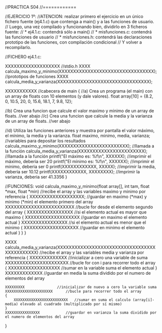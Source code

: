 //PRACTICA S04
//============

//EJERCICIO 1º:
//ATENCION: realizar primero el ejercicio en un único fichero fuente (ej4.1.c) que contenga a main() y a las funciones de usuario.
//          Luego, una vez compilado y funcionando bien, dividirlo en 3 ficheros fuente:
//          * ej4.1.c:  contendrá sólo a main()
//          * misfunciones.c:  contendrá las funciones de usuario
//          * misfunciones.h:  contendrá las declaraciones prototipo de las funciones, con compilación condicional
//          Y volver a recompilarlo.

//FICHERO ej4.1.c:

XXXXXXXXXXXXXXXXXXX                //stdio.h
XXXX calcula_maximo_y_minimo(XXXXXXXXXXXXXXXXXXXXXXXXXXXXXXXXX);    //prototipos de funciones
XXXX calcula_media_y_varianza(XXXXXXXXXXXXXXXXXXXXXXXXXXXXXXXX);

XXXXXXXXXXX                        //cabecera de main
{
  //a) Crea un programa (el main) con un array de floats con 10 elementos (y dale valores).
  float array[10] = {8.2, 0, 10.5, 20, 0, 15.6, 18.1, 7, 9.8, 12};

  //b) Crea una funcion que calcule el valor maximo y minimo de un array de floats.  //ver abajo
  //c) Crea una funcion que calcule la media y la varianza de un array de floats.    //ver abajo

  //d) Utiliza las funciones anteriores y muestra por pantalla el valor máximo, el mínimo, la media y la varianza.
  float maximo, minimo, media, varianza;		//variables para depositar los resultados
  calcula_maximo_y_minimo(XXXXXXXXXXXXXXXXXXXXXXXX);	//llamada a la función
  calcula_media_y_varianza(XXXXXXXXXXXXXXXXXXXXXXX);	//llamada a la función
  printf("El máximo es: %f\n", XXXXXX);		//imprimir el máximo, deberia ser 20
  printf("El mínimo es: %f\n", XXXXXX);		//imprimir el minimo, deberia ser 0
  printf(XXXXXXXXXXXX, XXXXX);			//imprimir la media, deberia ser 10.12
  printf(XXXXXXXXXXXX, XXXXXXXX);		//imprimir la varianza, deberia ser 41.3356
}

//FUNCIONES:
void calcula_maximo_y_minimo(float array[], int tam, float *max, float *min)
//recibe el array y las variables maximo y minimo por referencia
{
    XXXXXXXXXXXXXXXXXXX;		//guardar en maximo (*max) y minimo (*min) el elemento primero del array
    XXXXXXXXXXXXXXXXXXXXXXXX		//bucle for desde el elemento segundo del array
    {
        XXXXXXXXXXXXXXXX		//si el elemento actual es mayor que maximo
        {
            XXXXXXXXXXXXXXXXXXX		//guardar en maximo el elemento actual
        }
        XXXXXXXXXXXXXXXX		//si el elemento actual es menor que el minimo
        {
            XXXXXXXXXXXXXXXXXXX		//guardar en minimo el elemento actual
        }
    }
}

XXXX calcula_media_y_varianza(XXXXXXXXXXXXXXXXXXXXXXXXXXXXXXXXXXXXXXXXXXXXX)
//recibe el array y las variables media y varianza por referencia
{
    XXXXXXXXXXXXX			//inicializar a cero una variable de suma
    XXXXXXXXXXXXXXXXXXXXXX		//bucle for con i para recorrer todo el array
    {
        XXXXXXXXXXXXXXXXXX		//sumar en la variable suma el elemento actual
    }
    XXXXXXXXXXXXX			//guardar en media la suma dividido por el numero de elementos del array

    XXXXXXXXX				//inicializar de nuevo a cero la variable suma
    XXXXXXXXXXXXXXXXXXXXXX		//bucle para recorrer todo el array
    {
        XXXXXXXXXXXXXXXXXXXXXXXXX	//sumar en suma el calculo (array[i]-media) elevado al cuadrado (multiplicado por sí mismo)
    }
    XXXXXXXXXXXXXXXX			//guardar en varianza la suma dividido por el numero de elementos del array
}




